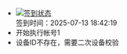 - [![签到状态](https://github.com/womade/Cloud189-Actions/actions/workflows/main.yml/badge.svg?branch=main)](https://github.com/womade/Cloud189-Actions/actions/workflows/main.yml) <br> 签到时间：2025-07-13 18:42:19
- 开始执行帐号1
- 设备ID不存在，需要二次设备校验
